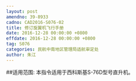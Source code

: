 ```yaml
---
layout: post
amendno: 39-8933
cadno: CAD2016-S076-02
title: 修订旋翼机飞行手册
date: 2016-12-28 00:00:00 +0800
effdate: 2016-12-28 00:00:00 +0800
tag: S076
categories: 民航中南地区管理局适航审定处
author: 朱江
---
```


##适用范围:
本指令适用于西科斯基S-76D型号直升机。


